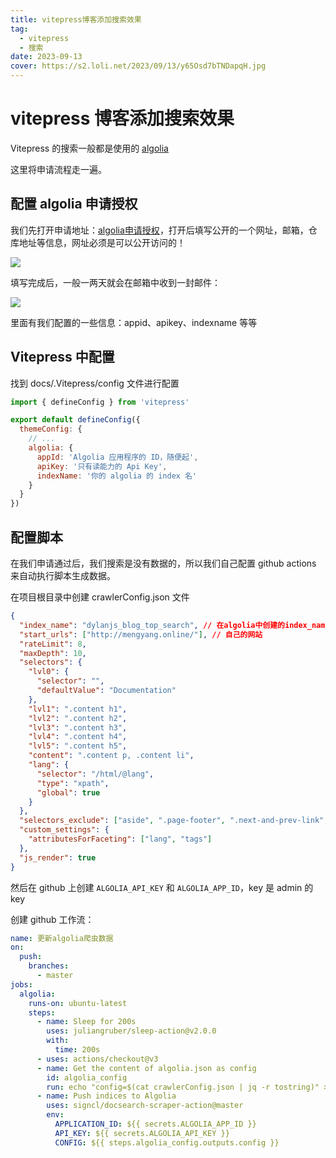 ```yaml
---
title: vitepress博客添加搜索效果
tag:
  - vitepress
  - 搜索
date: 2023-09-13
cover: https://s2.loli.net/2023/09/13/y65Osd7bTNDapqH.jpg
---
```


# vitepress 博客添加搜索效果

Vitepress 的搜索一般都是使用的 [algolia](https://www.algolia.com/)

这里将申请流程走一遍。

## 配置 algolia 申请授权

我们先打开申请地址：[algolia申请授权](https://docsearch.algolia.com/apply/)，打开后填写公开的一个网址，邮箱，仓库地址等信息，网址必须是可以公开访问的！

![](https://s2.loli.net/2023/09/13/EjZIOwT9hYSFons.png)

填写完成后，一般一两天就会在邮箱中收到一封邮件：

![](https://s2.loli.net/2023/09/13/ev7fmNQRDMqhTHk.png)

里面有我们配置的一些信息：appid、apikey、indexname 等等

## Vitepress 中配置

找到 docs/.Vitepress/config 文件进行配置

```javascript
import { defineConfig } from 'vitepress'

export default defineConfig({
  themeConfig: {
    // ...
    algolia: {
      appId: 'Algolia 应用程序的 ID，随便起',
      apiKey: '只有读能力的 Api Key',
      indexName: '你的 algolia 的 index 名'
    }
  }
})
```

## 配置脚本

在我们申请通过后，我们搜索是没有数据的，所以我们自己配置 github actions 来自动执行脚本生成数据。

在项目根目录中创建 crawlerConfig.json 文件

```json
{
  "index_name": "dylanjs_blog_top_search", // 在algolia中创建的index_name
  "start_urls": ["http://mengyang.online/"], // 自己的网站
  "rateLimit": 8,
  "maxDepth": 10,
  "selectors": {
    "lvl0": {
      "selector": "",
      "defaultValue": "Documentation"
    },
    "lvl1": ".content h1",
    "lvl2": ".content h2",
    "lvl3": ".content h3",
    "lvl4": ".content h4",
    "lvl5": ".content h5",
    "content": ".content p, .content li",
    "lang": {
      "selector": "/html/@lang",
      "type": "xpath",
      "global": true
    }
  },
  "selectors_exclude": ["aside", ".page-footer", ".next-and-prev-link", ".table-of-contents"],
  "custom_settings": {
    "attributesForFaceting": ["lang", "tags"]
  },
  "js_render": true
}
```

然后在 github 上创建 `ALGOLIA_API_KEY` 和 `ALGOLIA_APP_ID`，key 是 admin 的 key

创建 github 工作流：

```yml
name: 更新algolia爬虫数据
on:
  push:
    branches:
      - master
jobs:
  algolia:
    runs-on: ubuntu-latest
    steps:
      - name: Sleep for 200s
        uses: juliangruber/sleep-action@v2.0.0
        with:
          time: 200s
      - uses: actions/checkout@v3
      - name: Get the content of algolia.json as config
        id: algolia_config
        run: echo "config=$(cat crawlerConfig.json | jq -r tostring)" >> $GITHUB_OUTPUT
      - name: Push indices to Algolia
        uses: signcl/docsearch-scraper-action@master
        env:
          APPLICATION_ID: ${{ secrets.ALGOLIA_APP_ID }}
          API_KEY: ${{ secrets.ALGOLIA_API_KEY }}
          CONFIG: ${{ steps.algolia_config.outputs.config }}
```
